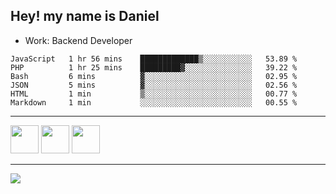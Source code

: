 ## Hey! my name is Daniel

- Work: Backend Developer

<!--START_SECTION:waka-->

```text
JavaScript   1 hr 56 mins    █████████████▒░░░░░░░░░░░   53.89 %
PHP          1 hr 25 mins    █████████▓░░░░░░░░░░░░░░░   39.22 %
Bash         6 mins          ▓░░░░░░░░░░░░░░░░░░░░░░░░   02.95 %
JSON         5 mins          ▓░░░░░░░░░░░░░░░░░░░░░░░░   02.56 %
HTML         1 min           ▒░░░░░░░░░░░░░░░░░░░░░░░░   00.77 %
Markdown     1 min           ░░░░░░░░░░░░░░░░░░░░░░░░░   00.55 %
```

<!--END_SECTION:waka-->
    

<hr>
<div>
    <img height="45" src="https://img.icons8.com/color/48/000000/nodejs.png"/>
    <img height="45" src="https://www.vectorlogo.zone/logos/golang/golang-ar21.svg">
    <img height="45" src="https://www.vectorlogo.zone/logos/nestjs/nestjs-icon.svg">
</div>
<hr>
<div>
    <a href="https://www.linkedin.com/in/daniel-lucas-bb7b82193/" target="_blank">
        <img src="https://img.shields.io/badge/LinkedIn-0077B5?style=for-the-badge&logo=linkedin&logoColor=white">
    </a>
</div>
